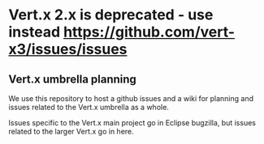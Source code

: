 # Vert.x 2.x is **deprecated** - use instead https://github.com/vert-x3/issues/issues

## Vert.x umbrella planning

We use this repository to host a github issues and a wiki for planning and issues related to the Vert.x umbrella
as a whole.

Issues specific to the Vert.x main project go in Eclipse bugzilla, but issues related to the larger Vert.x go in here.
